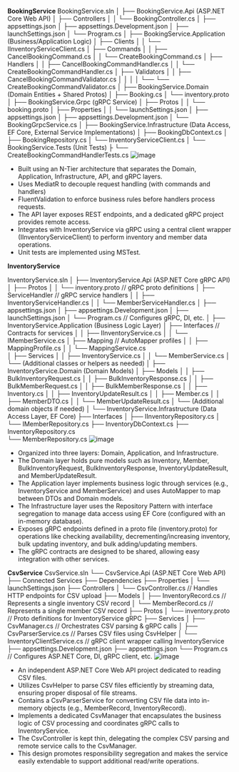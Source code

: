 **BookingService**
BookingService.sln
│
├── BookingService.Api                  (ASP.NET Core Web API)
│   ├── Controllers
│   │   └── BookingController.cs
│   ├── appsettings.json
│   ├── appsettings.Development.json
│   ├── launchSettings.json
│   └── Program.cs
│
├── BookingService.Application          (Business/Application Logic)
│   ├── Clients
│   │   └── IInventoryServiceClient.cs
│   ├── Commands
│   │   ├── CancelBookingCommand.cs
│   │   └── CreateBookingCommand.cs
│   ├── Handlers
│   │   ├── CancelBookingCommandHandler.cs
│   │   └── CreateBookingCommandHandler.cs
│   ├── Validators
│   │   ├── CancelBookingCommandValidator.cs
│   │   │ 
│   └── └── CreateBookingCommandValidator.cs
│
├── BookingService.Domain               (Domain Entities +  Shared Protos)
│   ├── Booking.cs
│   └── inventory.proto                 
│
├── BookingService.Grpc                 (gRPC Service)
│   ├── Protos
│   │   └── booking.proto
│   ├── Properties
│   │   └── launchSettings.json
│   ├── appsettings.json
│   ├── appsettings.Development.json
│   └── BookingGrpcService.cs
│
├── BookingService.Infrastructure       (Data Access, EF Core, External Service Implementations)
│   ├── BookingDbContext.cs
│   ├── BookingRepository.cs
│   └── InventoryServiceClient.cs
│
└── BookingService.Tests                (Unit Tests)
    ├
    └── CreateBookingCommandHandlerTests.cs
   ![image](https://github.com/user-attachments/assets/2f578d4e-4544-4927-9cde-45cc29805137)
 
- Built using an N-Tier architecture that separates the Domain, Application, Infrastructure, API, and gRPC layers.
- Uses MediatR to decouple request handling (with commands and handlers)
-  FluentValidation to enforce business rules before handlers process requests.
- The API layer exposes REST endpoints, and a dedicated gRPC project provides remote access.
- Integrates with InventoryService via gRPC using a central client wrapper (IInventoryServiceClient) to perform inventory and member data operations.
- Unit tests are implemented using MSTest.

**InventoryService**

InventoryService.sln
│
├── InventoryService.Api                   (ASP.NET Core gRPC API)
│   ├── Protos
│   │   └── inventory.proto                // gRPC proto definitions
│   ├── ServiceHandler                     // gRPC service handlers
│   │   ├── InventoryServiceHandler.cs
│   │   └── MemberServiceHandler.cs
│   ├── appsettings.json
│   ├── appsettings.Development.json
│   ├── launchSettings.json
│   └── Program.cs                         // Configures gRPC, DI, etc.
│
├── InventoryService.Application           (Business Logic Layer)
│   ├── Interfaces                         // Contracts for services
│   │   ├── IInventoryService.cs
│   │   └── IMemberService.cs
│   ├── Mapping                            // AutoMapper profiles
│   │   ├── MappingProfile.cs
│   │   └── MappingService.cs             
│   ├── Services
│   │   ├── InventoryService.cs
│   │   └── MemberService.cs
│   └── (Additional classes or helpers as needed)
│
├── InventoryService.Domain                (Domain Models)
│   ├── Models
│   │   ├── BulkInventoryRequest.cs
│   │   ├── BulkInventoryResponse.cs
│   │   ├── BulkMemberRequest.cs
│   │   ├── BulkMemberResponse.cs
│   │   ├── Inventory.cs
│   │   ├── InventoryUpdateResult.cs
│   │   ├── Member.cs
│   │   ├── MemberDTO.cs
│   │   └── MemberUpdateResult.cs
│   └── (Additional domain objects if needed)
│
└── InventoryService.Infrastructure        (Data Access Layer, EF Core)
    ├── Interfaces
    │   ├── IInventoryRepository.cs
    │   └── IMemberRepository.cs
    ├── InventoryDbContext.cs
    ├── InventoryRepository.cs            
    └── MemberRepository.cs
![image](https://github.com/user-attachments/assets/06f93a0d-30f8-4492-8ea4-19427111bb35)

- Organized into three layers: Domain, Application, and Infrastructure.
- The Domain layer holds pure models such as Inventory, Member, BulkInventoryRequest, BulkInventoryResponse, InventoryUpdateResult, and MemberUpdateResult.
- The Application layer implements business logic through services (e.g., InventoryService and MemberService) and uses AutoMapper to map between DTOs and Domain models.
- The Infrastructure layer uses the Repository Pattern with interface segregation to manage data access using EF Core (configured with an in-memory database).
- Exposes gRPC endpoints defined in a proto file (inventory.proto) for operations like checking availability, decrementing/increasing inventory, bulk updating inventory, and bulk adding/updating members.
- The gRPC contracts are designed to be shared, allowing easy integration with other services.

**CsvService**
CsvService.sln
└── CsvService.Api (ASP.NET Core Web API)
    ├── Connected Services
    ├── Dependencies
    ├── Properties
    │    └── launchSettings.json
    ├── Controllers
    │    └── CsvController.cs        // Handles HTTP endpoints for CSV upload
    ├── Models
    │    ├── InventoryRecord.cs      // Represents a single inventory CSV record
    │    └── MemberRecord.cs         // Represents a single member CSV record
    ├── Protos
    │    └── inventory.proto         // Proto definitions for InventoryService gRPC
    ├── Services
    │    ├── CsvManager.cs           // Orchestrates CSV parsing & gRPC calls
    │    ├── CsvParserService.cs     // Parses CSV files using CsvHelper
    │    └── InventoryClientService.cs // gRPC client wrapper calling InventoryService
    ├── appsettings.Development.json
    ├── appsettings.json
    └── Program.cs                   // Configures ASP.NET Core, DI, gRPC client, etc.
![image](https://github.com/user-attachments/assets/7671b9f1-c5a6-48bc-a1c1-fb9eb8ffa269)

- An independent ASP.NET Core Web API project dedicated to reading CSV files.
- Utilizes CsvHelper to parse CSV files efficiently by streaming data, ensuring proper disposal of file streams.
- Contains a CsvParserService for converting CSV file data into in-memory objects (e.g., MemberRecord, InventoryRecord).
- Implements a dedicated CsvManager that encapsulates the business logic of CSV processing and coordinates gRPC calls to InventoryService.
- The CsvController is kept thin, delegating the complex CSV parsing and remote service calls to the CsvManager.
- This design promotes responsibility segregation and makes the service easily extendable to support additional read/write operations.
